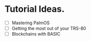 # Tutorial Ideas.

- [ ] Mastering PalmOS
- [ ] Getting the most out of your TRS-80
- [ ] Blockchains with BASIC
